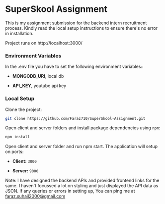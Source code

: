 # SuperSkool Assignment

This is my assignment submission for the backend intern recruitment process. Kindly read the local setup instructions to ensure there's no error in installation.

Project runs on http://localhost:3000/

### Environment Variables

In the .env file you have to set the following environment variables::

- **MONGODB_URI**, local db

- **API_KEY**, youtube api key

### Local Setup

Clone the project:
``` bash
git clone https://github.com/Faraz710/SuperSkool-Assignment.git
```

Open client and server folders and install package dependencies using `npm`:
``` bash
npm install
```

Open client and server folder and run npm start. The application will setup on ports: 

- **Client:** `3000`

- **Server:** `9000`

Note: I have designed the backend APIs and provided frontend links for the same. I haven't focussed a lot on styling and just displayed the API data as JSON. If any queries or errors in setting up, You can ping me at faraz.suhail2000@gmail.com
